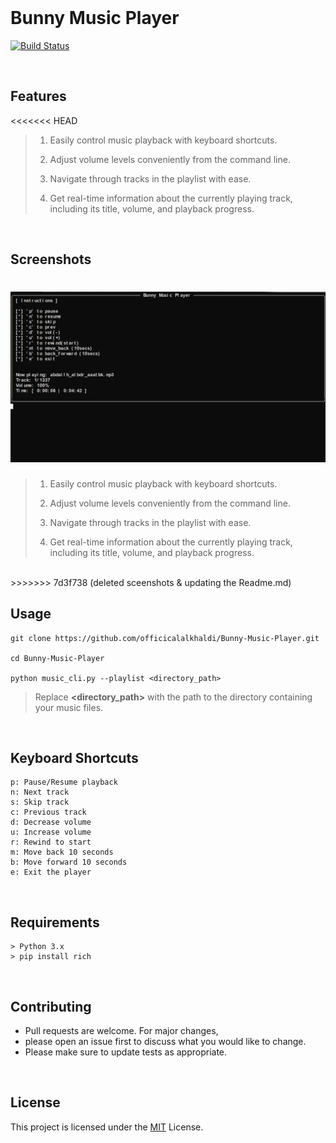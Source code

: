 
<br>

# Bunny Music Player

[![Build Status](https://travis-ci.org/joemccann/dillinger.svg?branch=master)](https://github.com/officicalalkhaldi/Bunny-Music-Player)

<br>

## Features
<<<<<<< HEAD

> 1. Easily control music playback with keyboard shortcuts.
> 
> 2. Adjust volume levels conveniently from the command line.
> 
> 3. Navigate through tracks in the playlist with ease.
> 
> 4. Get real-time information about the currently playing track, including its title, volume, and playback progress.
> 

<br>

## Screenshots

![Music player in action, playing music.](screenshots/screenshot2.png)
=======

> 1. Easily control music playback with keyboard shortcuts.
> 
> 2. Adjust volume levels conveniently from the command line.
> 
> 3. Navigate through tracks in the playlist with ease.
> 
> 4. Get real-time information about the currently playing track, including its title, volume, and playback progress.
> 

<br>
>>>>>>> 7d3f738 (deleted sceenshots & updating the Readme.md)

## Usage

```
git clone https://github.com/officicalalkhaldi/Bunny-Music-Player.git

cd Bunny-Music-Player

python music_cli.py --playlist <directory_path>

```

> Replace **<directory_path>** with the path to the directory containing your music files.

<br>

## Keyboard Shortcuts
```
p: Pause/Resume playback
n: Next track
s: Skip track
c: Previous track
d: Decrease volume
u: Increase volume
r: Rewind to start
m: Move back 10 seconds
b: Move forward 10 seconds
e: Exit the player
```
<br>

## Requirements

```
> Python 3.x
> pip install rich
```

<br>

## Contributing

- Pull requests are welcome. For major changes,
- please open an issue first to discuss what you would like to change.
- Please make sure to update tests as appropriate.


<br>

## License

This project is licensed under the [MIT](LICENSE) License.
